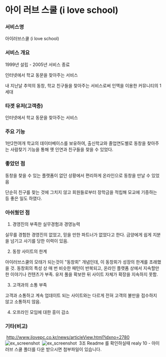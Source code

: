 # 아이 러브 스쿨 (i love school)



### 서비스명

아이러브스쿨 (i love school)



### 서비스 개요

1999년 설립 - 2005년 서비스 종료

인터넷에서 학교 동문을 찾아주는 서비스

내 지난날 추억의 동창, 학교 친구들을 찾아주는 서비스로써 인맥을 이용한 커뮤니티의 1세대



### 타겟 유저(고객층)

인터넷에서 학교 동문을 찾아주는 서비스



### 주요 기능

1만2천여개 학교의 데이터베이스를 보유하여, 출신학교와 졸업연도별로 동창을 찾아주는 사람찾기 기능을 통해 옛 인연과 친구들을 찾을 수 있었다.



### 좋았던 점

동창을 찾을 수 있는 플랫폼이 없던 상황에서 편리하게 온라인으로 동창을 만날 수 있었음

단순히 친구를 찾는 것에 그치지 않고 회원들로부터 장학금을 적립해 모교에 기증하는 등 좋은 일도 하였다.



### 아쉬웠던 점

1. 경영진의 부족한 실무경험과 경영능력

실무를 경험한 경영진의 없었고, 믿을 만한 파트너가 없었다고 한다. 금양에게 쉽게 지분을 넘기고 사기를 당한 이력이 있음.

2. 동창 사이트의 한계

아이러브스쿨의 모태가 되는것이 "동창회" 개념인데, 이 동창회가 성장의 한계를 초래했을 것. 동창회의 특성 상 매 번 비슷한 패턴이 반복되고, 온라인 플랫폼 상에서 지속할만한 이야기나 컨텐츠가 부족. 유저 풀을 확보한 뒤 사이트 자체가 확장을 지속하지 못함.

3. 고객과의 소통 부족

고객과 소통하고 계속 업데이트 되는 사이트와는 다르게 전혀 고객의 불만을 접수하지 않고 소통하지 않음.

4. 오프라인 모임에 대한 흥미 감소



### 기타(비고)
​
http://www.ilovepc.co.kr/news/articleView.html?idxno=2780 
​
![ex_screenshot](https://cdn.clien.net/web/api/file/F01/2143451/9ae2c0b7b4c2497b850.JPG?w=780&h=30000)
​
![ex_screenshot](http://www.ilovepc.co.kr/news/photo/first/201007/img_2780_1.jpg)
​
3조 Readme 를 확인하실때 realy 10 - 아이러브 스쿨 폴더를 다운 받으시면 첨부파일이 있습니다.

